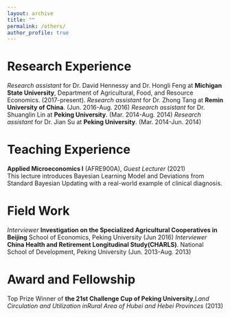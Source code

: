 ```yaml
---
layout: archive
title: ""
permalink: /others/
author_profile: true
---
```

# Research Experience      
 *Research assistant* for Dr. David Hennessy and Dr. Hongli Feng at **Michigan State University**, Department of Agricultural, Food, and Resource Economics. (2017-present).
 *Research assistant* for Dr. Zhong Tang at **Remin University of China**. (Jun. 2016-Aug. 2016)
 *Research assistant* for Dr. Shuanglin Lin at **Peking University**. (Mar. 2014-Aug. 2014)
 *Research assistant* for Dr. Jian Su at **Peking University**. (Mar. 2014-Jun. 2014)
# Teaching Experience
  **Applied Microeconomics I** (AFRE900A), *Guest Lecturer* (2021)     
  This lecture introduces Bayesian Learning Model and Deviations from Standard Bayesian Updating with a real-world example of clinical diagnosis. 
# Field Work
*Interviewer* **Investigation on the Specialized Agricultural Cooperatives in Beijing** School of Economics, Peking University (Jun 2016)
*Interviewer* **China Health and Retirement Longitudinal Study(CHARLS)**. National School of Development, Peking University (Jun. 2013-Aug. 2013)
# Award and Fellowship
Top Prize Winner of **the 21st Challenge Cup of Peking University**,*Land Circulation and Utilization inRural Area of Hubei and Hebei Provinces* (2013)
